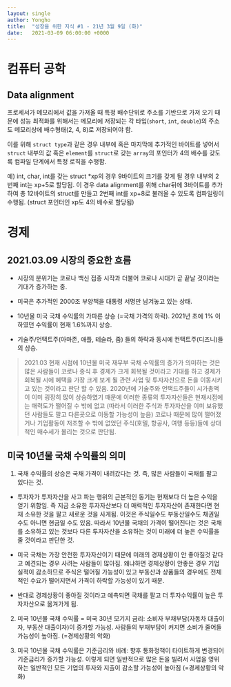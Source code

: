 ```yaml
---
layout: single
author: Yongho
title:  "성장을 위한 지식 #1 - 21년 3월 9일 (화)"
date:   2021-03-09 06:00:00 +0000
---
```


# 컴퓨터 공학

## Data alignment
프로세서가 메모리에서 값을 가져올 때 특정 배수단위로 주소를 기반으로 가져 오기 때문에 성능 최적화를 위해서는 메모리에 저장되는 각 타입(`short`, `int`, `double`)의 주소도 메모리상에 배수형태(2, 4, 8)로 저장되어야 함.

이를 위해 `struct type`과 같은 경우 내부에 혹은 마지막에 추가적인 바이트를 넣어서 `struct` 내부의 값 혹은 `element`를 `struct`로 갖는 `array`의 포인터가 4의 배수를 갖도록 컴파일 단계에서 특정 로직을 수행함. 

예) int, char, int를 갖는 struct *xp의 경우 9바이트의 크기를 갖게 될 경우 내부의 2번째 int는 xp+5로 할당됨. 이 경우 data alignment를 위해 char뒤에 3바이트를 추가하여 총 12바이트의 struct를 만들고 2번째 int를 xp+8로 불러올 수 있도록 컴파일링이 수행됨. (struct 포인터인 xp도 4의 배수로 할당됨)

# 경제
## 2021.03.09 시장의 중요한 흐름

- 시장의 분위기는 코로나 백신 접종 시작과 더불어 코로나 시대가 곧 끝날 것이라는 기대가 증가하는 중. 

- 미국은 추가적인 2000조 부양책을 대통령 서명만 남겨놓고 있는 상태. 

- 10년물 미국 국채 수익률의 가파른 상승 (=국채 가격의 하락). 2021년 초에 1% 이하였던 수익률이 현재 1.6%까지 상승.

- 기술주/언택트주(아마존, 애플, 테슬라, 줌) 들의 하락과 동시에 컨택트주(디즈니)들의 상승.

> 2021.03 현재 시점에 10년물 미국 재무부 국채 수익률의 증가가 의미하는 것은 많은 사람들이 코로나 종식 후 경제가 크게 회복될 것이라고 기대를 하고 경제가 회복될 시에 혜택을 가장 크게 보게 될 관련 사업 및 투자자산으로 돈을 이동시키고 있는 것이라고 판단 할 수 있음. 2020년에 기술주와 언택드주들이 시가총액이 이미 굉장히 많이 상승하였기 때문에 이러한 종류의 투자자산들은 현재시점에는 매력도가 떨어질 수 밖에 없고 (따라서 이러한 주식과 투자자산을 이미 보유했던 사람들도 팔고 다른곳으로 이동할 가능성이 높음) 코로나 때문에 많이 떨어졌거나 기업활동이 저조할 수 밖에 없었던 주식(호텔, 항공사, 여행 등등)들에 상대적인 매수세가 몰리는 것으로 판단됨. 

## 미국 10년물 국채 수익률의 의미
1. 국채 수익률의 상승은 국채 가격이 내려갔다는 것. 즉, 많은 사람들이 국채를 팔고 있다는 것.

- 투자자가 투자자산을 사고 파는 행위의 근본적인 동기는 현재보다 더 높은 수익을 얻기 위함임. 즉 지금 소유한 투자자산보다 더 매력적인 투자자산이 존재한다면 현재 소유한 것을 팔고 새로운 것을 사게됨. 이것은 주식일수도 부동산일수도 채권일수도 아니면 현금일 수도 있음. 따라서 10년물 국채의 가격이 떨어진다는 것은 국채를 소유하고 있는 것보다 다른 투자자산을 소유하는 것이 미래에 더 높은 수익률을 줄 것이라고 판단한 것.

- 미국 국채는 가장 안전한 투자자산이기 때문에 미래의 경제상황이 안 좋아질것 같다고 예견되는 경우 사려는 사람들이 많아짐. 왜냐하면 경제상황이 안좋은 경우 기업실적이 감소하므로 주식은 떨어질 가능성이 있고 부동산과 상품들의 경우에도 전체적인 수요가 떨어지면서 가격이 하락할 가능성이 있기 때문.

- 반대로 경제상황이 좋아질 것이라고 예측되면 국채를 팔고 더 투자수익률이 높은 투자자산으로 옮겨가게 됨.

2. 미국 10년물 국채 수익률 = 미국 30년 모기지 금리: 소비자 부채부담(자동차 대출이자, 부동산 대출이자)이 증가할 가능성. 사람들의 부채부담이 커지면 소비가 줄어들 가능성이 높아짐. (=경제상황의 악화)

3. 미국 10년물 국채 수익률은 기준금리와 비례: 향후 통화정책이 타이트하게 변경되어 기준금리가 증가할 가능성. 이렇게 되면 일반적으로 많은 돈을 빌려서 사업을 영위하는 일반적인 모든 기업의 투자와 지출이 감소할 가능성이 높아짐 (=경제상황의 악화)